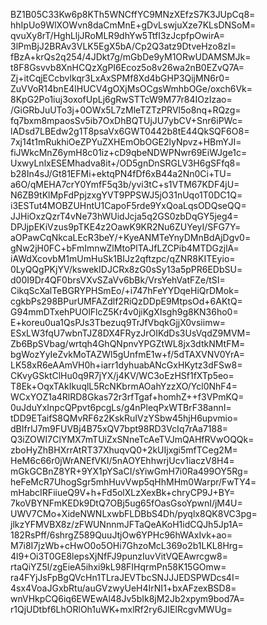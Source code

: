 BZ1B05C33Kw6p8KTh5WNCffYC9MNzXEfzS7K3JUpCq8=
hhIpUo9WlXOWvn8daCmMnE+gDvLswjuXze7KLsDNSoM=
qvuXy8rT/HghLljJRoMLR9dhYw5TtfI3zJcpfpOwirA=
3lPmBjJ2BRAv3VLK5EgX5bA/Cp2Q3atz9DtveHzo8zI=
fBzA+krQs2q254/4JDkt7g/mGbDe9yM1ORwUDAMSMJk=
t8F8Gsvvb8XnHCQzXgPI6Ecoz5o8v26wa2nB0EZvQ7A=
Zj+itCqjECcbvlkqr3LxAxSPMf8Xd4bGHP3QijMN6r0=
ZuVVoR14bnE4lHUCV4gOXjMsOCgsWmhbOGe/oxch6Vk=
8KpG2Po1iuj3oxofUpLj6gRwSTTcW9M77r84IOzIzao=
/GiGRbJuUTo3j+0OWx5L7zMleTZTzPRVl5o8nq+RQzg=
fq7bxm8mpaosSv5ib7OxDhBQTUjJU7ybCV+Snr6iPWc=
lADsd7LBEdw2g1T8psaVx6GWT0442b8tE44QkSQF6O8=
7xj14t1mRukhiOeZPYuZXHEmObOGE2lyNpvz+HBmYJI=
fiJWkcMnZ6ymH8c01iz+cD9qbeNDWPNwr69EiWJge1c=
UxwyLnlxESEMhadva8it+/OD5gnDnSRGLV3H6gSFfq8=
b28In4sJ/Gt81EFMi+ektqPN4fDf6xB44a2Nn0Ci+TU=
a6O/qMEHA7crY0YmfF5q3b/yvi3tC+s1VTM67KDF4jU=
N6ZB9tKlMpFdPpjzxgYVT9PPSWJ5jO31nUqo1T0DC1Q=
i3ESTut4MOBZUHntU1CapoF5rde9YxQoaLqsODQseQQ=
JJHiOxzQzrT4vNe73hWUidJcja5q2GS0zbDqGY5jeg4=
DPJjpEKiVzus9pTKE4z2OawK9KR2Nu6ZUYeyI/SFG7Y=
aOPawCqNkcaLEcR3beY/+KyeANMTeYnyDMnBdAjDgv0=
gNw2jH0FC+bFmImnwZlMtoPlTAJfLZCPib4MTDGzjlA=
iAWdXcovbM1mUmHuSk1BIJz2qftzpc/qZNR8KITEyio=
0LyQQgPKjYV/kswekIDJCRx8zG0sSy13a5pPR6EDbSU=
d00I9Dr4QF0brsVXvSZaVv6bBk/VrsYehVatFZe/tSI=
CikqScXalTeBGRYPHSmEo/+i747hFeYYDqeHiQrDMok=
cgkbPs298BPurUMFAZdlf2RiQzDDpE9MtpsOd+6AKtQ=
G94mmDTxehPUOlFlcZ5Kr4v0jiKgXIsgh9g8KN36ho0=
E+koreu0ua1QsPJs3Tbezuq9TrJfVbqkGjjX0vsiimw=
ESxLW3fqU7wbnTJZ8DX4FRyzJrOIKdDs3UsVqdZ9MVM=
Zb6BpSVbag/wrtqh4GhQNpnvYPGZtWL8jx3dtkNMtFM=
bgWozYyIeZvkMoTAZWl5gUnfmE1w+f/5dTAXVNV0YrA=
LK58xR6eAAmVH0h+iarr1dyhuabANcGxHKytz3dFSw8=
CKvyGSktClHu0q9R7jYX/j4KV/WC3oEzHSf1fXTp5eo=
T8Ek+OqxTAkIkuqlL5RcNKbrmAOahYzzXO/Ycl0NhF4=
WCxYOZ1a4RlRD8Gkas72r3rfTgaf+homhZ++f3VPmKQ=
0uJduYxInpcQPpvt6pcgLs/g4nPleqPxWTBrF38annI=
tDD9ETaifS8QMvRF6z2KskRuIVzYSbw45hjH6upvmio=
dBIfrlJ7m9FUVBj4B75xQV7bpt98RD3VcIq7rAa7188=
Q3iZOWI7ClYMX7mTUiZxSNneTcAeTVJmQAHfRVwOQQk=
zboHyZhBHXrrAtRT37XhuqvQ0+2kUIjxgi5mfTCeg2M=
HeM6c66r0jWrANEfVKI/5nAOYEhhwrjUcv1iaczV8H4=
mGkGCBnZ8YR+9YX1pYSaCI/sYiwGmH7i0Ra499OY5Rg=
heFeMcR7UhogSgr5mhHuvVwp5qHhMHm0Warpr/FwTY4=
mHabcIRFiiueQ9V+h+Fd5olXLzXexBk+chryCP9J+BY=
7koVBYNFmKEDk9DtQ7OBj5ug65fOasGsoYpwnI/jM4U=
UWV7CMo+XideNWNLxwbFLDBbS4Dh/pyqlx8QK8VC3pg=
jlkzYFMVBX8z/zFWUNnnmJFTaQeAKoH1idCQJh5Jp1A=
182RsPff/6shrgZ589QuuJtjOw6YPHc96hWAxIvk+ao=
M7i8I7jzWb+cHwO0o5OHi7GhzoMcL369o2b1LKL8Hrg=
4l9+Oi3T0GE8lepsXjNfFJ9punzIuvVitVQEAwrcgw8=
rtaQiYZ5l/zgEieA5ihxi9kL98FIHqrmPn58K15GOmw=
ra4FYjJsFpBgQVcHn1TLraJEVTbcSNJJJEDSPWDcs4I=
4sx4VoaJGxbRtu/auGVzwyUeH4IrNI1+bxAFzexBSD8=
wnVHkpCQ6iq6EWEwAl48Jv5bIk8jM2Jb2xpym9bod7A=
r1QjUDtbf6LhORlOh1uWK+mxlRf2ry6JIElRcgvMWUg=
